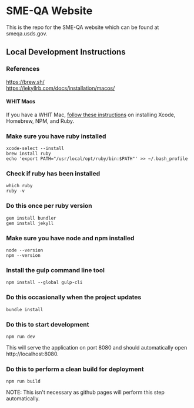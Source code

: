 # SME-QA Website
This is the repo for the SME-QA website which can be found at smeqa.usds.gov.

## Local Development Instructions

### References
https://brew.sh/  
https://jekyllrb.com/docs/installation/macos/

#### WHIT Macs
If you have a WHIT Mac, [follow these instructions](https://tools.usds.gov/handbook/how-to/whit-mac.md) on installing Xcode, Homebrew, NPM, and Ruby.

### Make sure you have ruby installed
```
xcode-select --install
brew install ruby
echo 'export PATH="/usr/local/opt/ruby/bin:$PATH"' >> ~/.bash_profile
```

### Check if ruby has been installed
```
which ruby
ruby -v
````

### Do this once per ruby version
```
gem install bundler
gem install jekyll
```

### Make sure you have node and npm installed
```
node --version
npm --version
```

### Install the gulp command line tool
```
npm install --global gulp-cli
```

### Do this occasionally when the project updates
```
bundle install
```

### Do this to start development
```
npm run dev
```

This will serve the application on port 8080 and should automatically open http://localhost:8080.

### Do this to perform a clean build for deployment
```
npm run build
```
NOTE: This isn't necessary as github pages will perform this step automatically.


